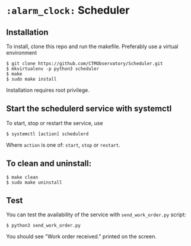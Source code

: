 # `:alarm_clock:` Scheduler

## Installation

To install, clone this repo and run the makefile.
Preferably use a virtual environment

    $ git clone https://github.com/CTMObservatory/Scheduler.git
    $ mkvirtualenv -p python3 scheduler
    $ make
    $ sudo make install

Installation requires root privilege.

## Start the schedulerd service with systemctl

To start, stop or restart the service, use

    $ systemctl [action] schedulerd

Where `action` is one of: `start`, `stop` or `restart`.

## To clean and uninstall:

    $ make clean
    $ sudo make uninstall

## Test

You can test the availability of the service with `send_work_order.py` script:

    $ python3 send_work_order.py

You should see "Work order received." printed on the screen.
